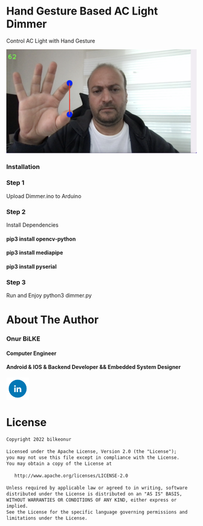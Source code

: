 # Hand Gesture Based AC Light Dimmer

Control AC Light with Hand Gesture

![HandGestureAcDimmer](https://github.com/bilkeonur/HandGestureAcDimmer/blob/main/Images/test.png)

### Installation

### Step 1
Upload Dimmer.ino to Arduino

### Step 2
Install Dependencies

#### pip3 install opencv-python
#### pip3 install mediapipe
#### pip3 install pyserial

### Step 3
Run and Enjoy
python3 dimmer.py

# About The Author

### Onur BiLKE

#### Computer Engineer
#### Android & IOS & Backend Developer && Embedded System Designer

<a href="https://www.linkedin.com/in/onur-bilke-55b04275/"><img src="https://github.com/aritraroy/social-icons/blob/master/linkedin-icon.png?raw=true" width="60"></a>

# License

```
Copyright 2022 bilkeonur

Licensed under the Apache License, Version 2.0 (the "License");
you may not use this file except in compliance with the License.
You may obtain a copy of the License at

   http://www.apache.org/licenses/LICENSE-2.0

Unless required by applicable law or agreed to in writing, software
distributed under the License is distributed on an "AS IS" BASIS,
WITHOUT WARRANTIES OR CONDITIONS OF ANY KIND, either express or implied.
See the License for the specific language governing permissions and
limitations under the License.
```
